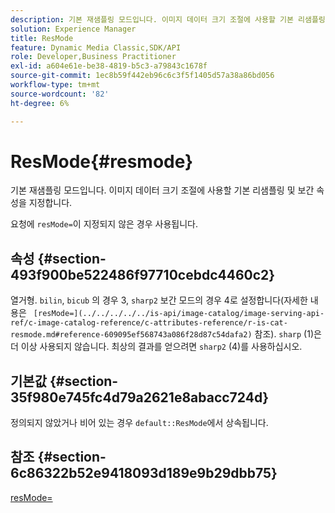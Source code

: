 ```yaml
---
description: 기본 재샘플링 모드입니다. 이미지 데이터 크기 조절에 사용할 기본 리샘플링 및 보간 속성을 지정합니다.
solution: Experience Manager
title: ResMode
feature: Dynamic Media Classic,SDK/API
role: Developer,Business Practitioner
exl-id: a604e61e-be38-4819-b5c3-a79843c1678f
source-git-commit: 1ec8b59f442eb96c6c3f5f1405d57a38a86bd056
workflow-type: tm+mt
source-wordcount: '82'
ht-degree: 6%

---
```


# ResMode{#resmode}

기본 재샘플링 모드입니다. 이미지 데이터 크기 조절에 사용할 기본 리샘플링 및 보간 속성을 지정합니다.

요청에 `resMode=`이 지정되지 않은 경우 사용됩니다.

## 속성 {#section-493f900be522486f97710cebdc4460c2}

열거형. `bilin`, `bicub` 의 경우 3, `sharp2` 보간 모드의 경우 4로 설정합니다(자세한 내용은 ` [resMode=](../../../../../is-api/image-catalog/image-serving-api-ref/c-image-catalog-reference/c-attributes-reference/r-is-cat-resmode.md#reference-609095ef568743a086f28d87c54dafa2)` 참조). `sharp` (1)은 더 이상 사용되지 않습니다. 최상의 결과를 얻으려면 `sharp2` (4)를 사용하십시오.

## 기본값 {#section-35f980e745fc4d79a2621e8abacc724d}

정의되지 않았거나 비어 있는 경우 `default::ResMode`에서 상속됩니다.

## 참조 {#section-6c86322b52e9418093d189e9b29dbb75}

[resMode=](../../../../../is-api/image-catalog/image-serving-api-ref/c-image-catalog-reference/c-attributes-reference/r-is-cat-resmode.md#reference-609095ef568743a086f28d87c54dafa2)
